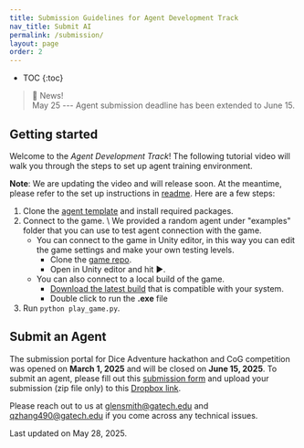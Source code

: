 ```yaml
---
title: Submission Guidelines for Agent Development Track
nav_title: Submit AI
permalink: /submission/
layout: page
order: 2
---
```


* TOC
{:toc}

> 📢 News! <br>
> May 25 --- Agent submission deadline has been extended to June 15.

## Getting started

Welcome to the *Agent Development Track*! The following tutorial video will walk you through the steps to set up agent training environment.

<!-- TODO: need a new tutorial that shows testing in local build-->

**Note**: We are updating the video and will release soon. At the meantime, please refer to the set up instructions in [readme](https://github.com/STRONG-TACT/Dice-Adventure-Agents). Here are a few steps:

1. Clone the [agent template](https://github.com/STRONG-TACT/Dice-Adventure-Agents) and install required packages.
2. Connect to the game. \\
We provided a random agent under "examples" folder that you can use to test agent connection with the game.
    - You can connect to the game in Unity editor, in this way you can edit the game settings and make your own testing levels.
        - Clone the [game repo](https://github.com/STRONG-TACT/HMT-Game-1).
        - Open in Unity editor and hit ▶️.
    - You can also connect to a local build of the game.
        - [Download the latest build](https://github.com/STRONG-TACT/HMT-Game-1/actions) that is compatible with your system.
        - Double click to run the **.exe** file
3. Run `python play_game.py`.

<!-- <iframe width="640" height="360" src="https://www.youtube.com/embed/v28wHsi7jyo?si=8WERkqug7L2UlC_l" title="YouTube video player" frameborder="0" allow="accelerometer; autoplay; clipboard-write; encrypted-media; gyroscope; picture-in-picture; web-share" referrerpolicy="strict-origin-when-cross-origin" allowfullscreen></iframe> -->

<!-- ## Training Environment
A low fidelity version of Dice Adventure including the agent training environment can be acccessed at [https://github.com/STRONG-TACT/Dice-Adventure-Agents](https://github.com/STRONG-TACT/Dice-Adventure-Agents). -->

## Submit an Agent

<!-- Maybe update submission link? -->

The submission portal for Dice Adventure hackathon and CoG competition was opened on **March 1, 2025** and will be closed on **June 15, 2025**. To submit an agent, please fill out this [submission form](https://gatech.co1.qualtrics.com/jfe/form/SV_6Qd51ZHWarDyzu6) and upload your submission (zip file only) to this [Dropbox link](https://www.dropbox.com/request/5Fnu21FIHgVk9pnTmxId).

Please reach out to us at [glensmith@gatech.edu](mailto:glensmith@gatech.edu) and [qzhang490@gatech.edu](mailto:qzhang490@gatech.edu) if you come across any technical issues.

Last updated on May 28, 2025.
